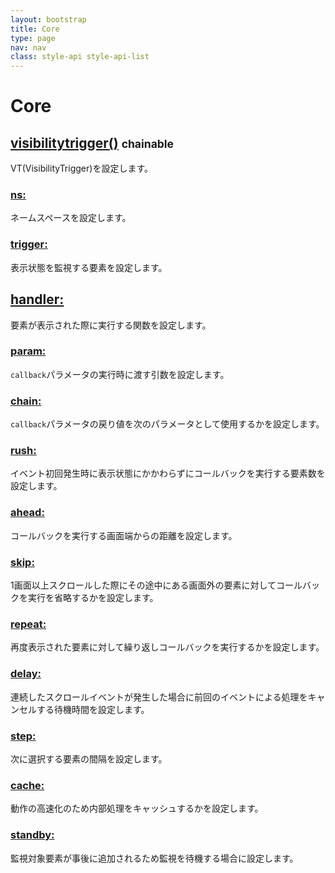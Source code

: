 ```yaml
---
layout: bootstrap
title: Core
type: page
nav: nav
class: style-api style-api-list
---
```


# Core

## [visibilitytrigger()](api/core/visibilitytrigger/) <small><span class="label label-info">chainable</span></small>
VT(VisibilityTrigger)を設定します。

### [ns:](api/core/setting/ns/)
ネームスペースを設定します。

### [trigger:](api/core/setting/trigger/)
表示状態を監視する要素を設定します。

## [handler:](api/core/setting/handler/)
要素が表示された際に実行する関数を設定します。

### [param:](api/core/setting/param/)
`callback`パラメータの実行時に渡す引数を設定します。

### [chain:](api/core/setting/chain/)
`callback`パラメータの戻り値を次のパラメータとして使用するかを設定します。

### [rush:](api/core/setting/rush/)
イベント初回発生時に表示状態にかかわらずにコールバックを実行する要素数を設定します。

### [ahead:](api/core/setting/ahead/)
コールバックを実行する画面端からの距離を設定します。

### [skip:](api/core/setting/skip/)
1画面以上スクロールした際にその途中にある画面外の要素に対してコールバックを実行を省略するかを設定します。

### [repeat:](api/core/setting/repeat/)
再度表示された要素に対して繰り返しコールバックを実行するかを設定します。

### [delay:](api/core/setting/delay/)
連続したスクロールイベントが発生した場合に前回のイベントによる処理をキャンセルする待機時間を設定します。

### [step:](api/core/setting/step/)
次に選択する要素の間隔を設定します。

### [cache:](api/core/setting/cache/)
動作の高速化のため内部処理をキャッシュするかを設定します。

### [standby:](api/core/setting/standby/)
監視対象要素が事後に追加されるため監視を待機する場合に設定します。
